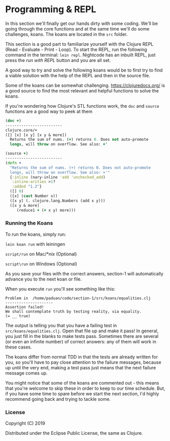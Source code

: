 # Programming & REPL

In this section we'll finally get our hands dirty with some coding.
We'll be going through the core functions and at the same time we'll do some challenges, koans. The koans are located in the `src` folder.

This section is a good part to familiarize yourself with the Clojure REPL (Read - Evaluate - Print - Loop).
To start the REPL, run the following command in the terminal: `lein repl`.
Nightcode has an inbuilt REPL, just press the *run with REPL* button and you are all set.

A good way to try and solve the following koans would be to first try to find a viable solution with the help of the REPL and then in the source file.

Some of the koans can be somewhat challenging. https://clojuredocs.org/ is a good source to find the most relevant and helpful functions to solve the koans.

If you're wondering how Clojure's STL functions work, the `doc` and `source` functions are a good way to peek at them

```clojure
(doc +)
-------------------------
clojure.core/+
([] [x] [x y] [x y & more])
  Returns the sum of nums. (+) returns 0. Does not auto-promote
  longs, will throw on overflow. See also: +'

(source +)
-------------------------
(defn +
  "Returns the sum of nums. (+) returns 0. Does not auto-promote
  longs, will throw on overflow. See also: +'"
  {:inline (nary-inline 'add 'unchecked_add)
   :inline-arities >1?
   :added "1.2"}
  ([] 0)
  ([x] (cast Number x))
  ([x y] (. clojure.lang.Numbers (add x y)))
  ([x y & more]
     (reduce1 + (+ x y) more)))
```

### Running the Koans

To run the koans, simply run:

`lein koan run` with leiningen

`script/run` on Mac/\*nix (Optional)

`script\run` on Windows (Optional)

As you save your files with the correct answers, section-1 will automatically advance you to the next koan or file.

When you execute `run` you'll see something like this:

    Problem in  /home/paduan/code/section-1/src/koans/equalities.clj
    ---------------------
    Assertion failed!
    We shall contemplate truth by testing reality, via equality.
    (= __ true)

The output is telling you that you have a failing test in `src/koans/equalities.clj`. Open that file up and make it pass!  In general, you just fill in the blanks to make tests pass.  Sometimes there are several (or even an infinite number) of correct answers: any of them will work in these cases.

The koans differ from normal TDD in that the tests are already written for you, so you'll have to pay close attention to the failure messages, because up until the very end, making a test pass just means that the next failure message comes up.

You might notice that some of the koans are commented out - this means that you're welcome to skip these in order to keep to our time schedule. But, if you have some time to spare before we start the next section, I'd highly recommend going back and trying to tackle some.

### License

Copyright (C) 2019

Distributed under the Eclipse Public License, the same as Clojure.
